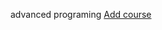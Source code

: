 advanced programing
[Add course](https://abderrhmanabdellatif.github.io/advanced-programing-Homeworks/Add%20Course/Add%20course.html)
